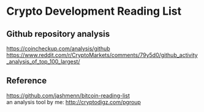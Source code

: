 # Crypto Development Reading List

## Github repository analysis
https://coincheckup.com/analysis/github  
https://www.reddit.com/r/CryptoMarkets/comments/79y5d0/github_activity_analysis_of_top_100_largest/

## Reference
https://github.com/jashmenn/bitcoin-reading-list  
an analysis tool by me: http://cryptodigz.com/pgroup
